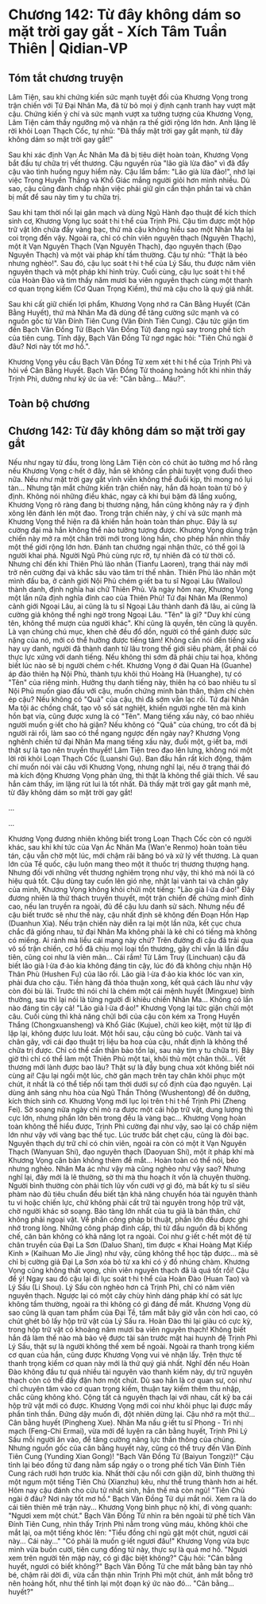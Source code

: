 # Chương 142: Từ đây không dám so mặt trời gay gắt - Xích Tâm Tuần Thiên | Qidian-VP

## Tóm tắt chương truyện

Lâm Tiện, sau khi chứng kiến sức mạnh tuyệt đối của Khương Vọng trong trận chiến với Tứ Đại Nhân Ma, đã từ bỏ mọi ý định cạnh tranh hay vượt mặt cậu. Chứng kiến ý chí và sức mạnh vượt xa tưởng tượng của Khương Vọng, Lâm Tiện cảm thấy ngưỡng mộ và nhận ra thế giới rộng lớn hơn. Anh lặng lẽ rời khỏi Loạn Thạch Cốc, tự nhủ: "Đã thấy mặt trời gay gắt mạnh, từ đây không dám so mặt trời gay gắt!"

Sau khi xác định Vạn Ác Nhân Ma đã bị tiêu diệt hoàn toàn, Khương Vọng bắt đầu tự chữa trị vết thương. Cậu nguyền rủa "lão già lừa đảo" vì đã đẩy cậu vào tình huống nguy hiểm này. Cậu lẩm bẩm: "Lão già lừa đảo!", nhớ lại việc Trọng Huyền Thắng và Khổ Giác mắng người giỏi hơn mình nhiều. Dù sao, cậu cũng đành chấp nhận việc phải giữ gìn cẩn thận phần tai và chân bị mất để sau này tìm y tu chữa trị.

Sau khi tạm thời nối lại gân mạch và dùng Ngũ Hành đạo thuật để kích thích sinh cơ, Khương Vọng lục soát t·hi t·hể của Trịnh Phì. Cậu tìm được một hộp trữ vật lớn chứa đầy vàng bạc, thứ mà cậu không hiểu sao một Nhân Ma lại coi trọng đến vậy. Ngoài ra, chỉ có chín viên nguyên thạch (Nguyên Thạch), một ít Vạn Nguyên Thạch (Vạn Nguyên Thạch), đạo nguyên thạch (Đạo Nguyên Thạch) và một vài pháp khí tầm thường. Cậu tự nhủ: "Thật là béo nhưng nghèo!". Sau đó, cậu lục soát t·hi t·hể của Lý Sấu, thu được năm viên nguyên thạch và một pháp khí hình trùy. Cuối cùng, cậu lục soát t·hi t·hể của Hoàn Đào và tìm thấy năm mươi ba viên nguyên thạch cùng một thanh cơ quan trọng kiếm (Cơ Quan Trọng Kiếm), thứ mà cậu cho là quý giá nhất.

Sau khi cất giữ chiến lợi phẩm, Khương Vọng nhớ ra Cân Bằng Huyết (Cân Bằng Huyết), thứ mà Nhân Ma đã dùng để tăng cường sức mạnh và có nguồn gốc từ Vân Đính Tiên Cung (Vân Đính Tiên Cung). Cậu tức giận tìm đến Bạch Vân Đồng Tử (Bạch Vân Đồng Tử) đang ngủ say trong phế tích của tiên cung. Tỉnh dậy, Bạch Vân Đồng Tử ngơ ngác hỏi: "Tiên Chủ ngài ở đâu? Nơi này tốt mơ hồ.".

Khương Vọng yêu cầu Bạch Vân Đồng Tử xem xét t·hi t·hể của Trịnh Phì và hỏi về Cân Bằng Huyết. Bạch Vân Đồng Tử thoáng hoảng hốt khi nhìn thấy Trịnh Phì, dường như ký ức ùa về: "Cân bằng... Máu?".

## Toàn bộ chương

## Chương 142: Từ đây không dám so mặt trời gay gắt

Nếu như ngay từ đầu, trong lòng Lâm Tiện còn có chút ảo tưởng mơ hồ rằng nếu Khương Vọng c·hết ở đây, hắn sẽ không cần phải tuyệt vọng đuổi theo nữa.
Nếu như mặt trời gay gắt vĩnh viễn không thể đuổi kịp, thì mong nó lụi tàn...
Nhưng tận mắt chứng kiến trận chiến này, hắn đã hoàn toàn từ bỏ ý định.
Không nói những điều khác, ngay cả khi bụi bặm đã lắng xuống, Khương Vọng rõ ràng đang bị thương nặng, hắn cũng không nảy ra ý định xông lên đánh lén một đao.
Trong trận chiến này, ý chí và sức mạnh mà Khương Vọng thể hiện ra đã khiến hắn hoàn toàn thán phục.
Đây là sự cường đại mà hắn không thể nào tưởng tượng được. Khương Vọng dùng trận chiến này mở ra một chân trời mới trong lòng hắn, cho phép hắn nhìn thấy một thế giới rộng lớn hơn.
Đánh tan chướng ngại nhận thức, có thể gọi là người khai phá.
Người Ngũ Phủ cùng rực rỡ, tự nhiên đã có từ thời cổ. Nhưng chỉ đến khi Thiên Phủ lão nhân (Tianfu Laoren), trạng thái này mới trở nên cường đại và khắc sâu vào tâm trí thế nhân.
Thiên Phủ lão nhân một mình đấu ba, ở cảnh giới Nội Phủ chém g·iết ba tu sĩ Ngoại Lâu (Wailou) thành danh, định nghĩa hai chữ Thiên Phủ.
Và ngày hôm nay, Khương Vọng một lần nữa định nghĩa đỉnh cao của Thiên Phủ!
Tứ đại Nhân Ma (Renmo) cảnh giới Ngoại Lâu, ai cũng là tu sĩ Ngoại Lâu thành danh đã lâu, ai cũng là cường giả không thể nghi ngờ trong Ngoại Lâu.
"Tên" là gì?
"Duy khí cùng tên, không thể mượn của người khác".
Khí cũng là quyền, tên cũng là quyền.
Là vạn chúng chú mục, khen chê đều đổ dồn, người có thể gánh được sức nặng của nó, mới có thể hưởng được tiếng tăm!
Không cần nói đến tiếng xấu hay uy danh, người đã thành danh từ lâu trong thế giới siêu phàm, ắt phải có thực lực xứng với danh tiếng.
Nếu không thì sớm đã phải chịu tai họa, không biết lúc nào sẽ bị người chém c·hết.
Khương Vọng ở đài Quan Hà (Guanhe) áp đảo thiên hạ Nội Phủ, thành tựu khôi thủ Hoàng Hà (Huanghe), tự có "Tên" của riêng mình.
Hưởng thụ danh tiếng này, thiên hạ có bao nhiêu tu sĩ Nội Phủ muốn giao đấu với cậu, muốn chứng minh bản thân, thậm chí chèn ép cậu? Nếu không có "Quả" của cậu, thì đã sớm vẫn lạc rồi.
Tứ đại Nhân Ma tội ác chồng chất, tạo vô số sát nghiệt, khiến người nghe tên mà kinh hồn bạt vía, cũng được xưng là có "Tên".
Mang tiếng xấu này, có bao nhiêu người muốn g·iết cho hả giận? Nếu không có "Quả" của chúng, tro cốt đã bị người rải rồi, làm sao có thể ngang ngược đến ngày nay?
Khương Vọng nghênh chiến tứ đại Nhân Ma mang tiếng xấu này, đuổi một, g·iết ba, mới thật sự là tạo nên truyền thuyết!
Lâm Tiện treo đao lên lưng, không nói một lời rời khỏi Loạn Thạch Cốc (Luanshi Gu).
Ban đầu hắn rất kích động, thậm chí muốn nói vài câu với Khương Vọng, nhưng nghĩ lại, nếu ở trạng thái đó mà kích động Khương Vọng phản ứng, thì thật là không thể giải thích.
Về sau hắn cảm thấy, im lặng rút lui là tốt nhất.
Đã thấy mặt trời gay gắt mạnh mẽ, từ đây không dám so mặt trời gay gắt!

...

...

Khương Vọng đương nhiên không biết trong Loạn Thạch Cốc còn có người khác, sau khi khí tức của Vạn Ác Nhân Ma (Wan'e Renmo) hoàn toàn tiêu tán, cậu vẫn chờ một lúc, mới chậm rãi băng bó và xử lý vết thương.
Là quan lớn của Tề quốc, cậu luôn mang theo một ít thuốc trị thương thượng hạng. Nhưng đối với những vết thương nghiêm trọng như vậy, thì khó mà nói là có hiệu quả tốt.
Cậu dùng tay cuốn lên gió nhẹ, nhặt lại vành tai và chân gãy của mình, Khương Vọng không khỏi chửi một tiếng: "Lão già l·ừa đ·ảo!"
Đây đương nhiên là thử thách truyền thuyết, một trận chiến để chứng minh đỉnh cao, nếu lan truyền ra ngoài, đủ để cậu lưu danh sử sách. Nhưng nếu để cậu biết trước sẽ như thế này, cậu nhất định sẽ không đến Đoạn Hồn Hạp (Duanhun Xia).
Nếu trận chiến này diễn ra lại một lần nữa, kết cục chưa chắc đã giống nhau, tứ đại Nhân Ma không phải là kẻ chỉ có tiếng mà không có miếng.
Ai rảnh mà liều cái mạng này chứ?
Trên đường đi cậu đã trải qua vô số trận chiến, cơ hồ đã chịu mọi loại tổn thương, gãy chi vẫn là lần đầu tiên, cũng coi như là viên mãn... Cái rắm!
Từ Lâm Truy (Linchuan) cậu đã biết lão già l·ừa đ·ảo kia không đáng tin cậy, lúc đó đã không chịu nhận Hộ Thân Phù (Hushen Fu) của lão rồi. Lão già l·ừa đ·ảo kia khóc lóc van xin, phải đưa cho cậu.
Tiền hàng đã thỏa thuận xong, kết quả cách lâu như vậy còn đòi bù lãi.
Trước thì nói chỉ là chém một cái mệnh huyết (Mingxue) bình thường, sau thì lại nói là từng người đi khiêu chiến Nhân Ma...
Không có lần nào đáng tin cậy cả!
"Lão già l·ừa đ·ảo!" Khương Vọng lại tức giận chửi một câu.
Cuối cùng thì khả năng chửi bới của cậu còn kém xa Trọng Huyền Thắng (Chongxuansheng) và Khổ Giác (Kujue), chửi keo kiệt, một từ lặp đi lặp lại, không được lưu loát. Một hồi sau, cậu cũng bỏ cuộc.
Vành tai và chân gãy, với cái đạo thuật trị liệu ba hoa của cậu, nhất định là không thể chữa trị được. Chỉ có thể cẩn thận bảo tồn lại, sau này tìm y tu chữa trị.
Bây giờ thì chỉ có thể làm một Thiên Phủ một tai, khôi thủ một chân thôi...
Vết thương mới lành được bao lâu? Thật sự là đầy bụng chua xót không biết nói cùng ai!
Cậu lại ngồi một lúc, chờ gân mạch trên tay chân khôi phục một chút, ít nhất là có thể tiếp nối tạm thời dưới sự cố định của đạo nguyên. Lại dùng ánh sáng nhu hòa của Ngũ Thần Thông (Wushentong) để ôn dưỡng, kích thích sinh cơ.
Khương Vọng mới lục lọi trên t·hi t·hể Trịnh Phì (Zheng Fei).
Sờ soạng nửa ngày chỉ mò ra được một cái hộp trữ vật, dung lượng thì cực lớn, nhưng phần lớn bên trong đều là vàng bạc...
Khương Vọng hoàn toàn không thể hiểu được, Trịnh Phì cường đại như vậy, sao lại có chấp niệm lớn như vậy với vàng bạc thế tục. Lúc trước bắt chẹt cậu, cũng là đòi bạc.
Nguyên thạch dự trữ chỉ có chín viên, ngoài ra còn có một ít Vạn Nguyên Thạch (Wanyuan Shi), đạo nguyên thạch (Daoyuan Shi), một ít pháp khí mà Khương Vọng căn bản không thèm để mắt... Hoàn toàn có thể nói, béo nhưng nghèo.
Nhân Ma ác như vậy mà cũng nghèo như vậy sao?
Nhưng nghĩ lại, đây mới là lẽ thường, sờ thi mà thu hoạch ít vốn là chuyện thường.
Người bình thường còn phải tích lũy vốn cưới vợ gì đó, mà bất kỳ tu sĩ siêu phàm nào đủ tiêu chuẩn đều biết tận khả năng chuyển hóa tài nguyên thành tu vi hoặc chiến lực, chứ không phải cất trữ tài nguyên trong hộp trữ vật, chờ người khác sờ soạng.
Bảo tàng lớn nhất của tu giả là bản thân, chứ không phải ngoại vật.
Về phần công pháp bí thuật, phần lớn đều được ghi nhớ trong lòng. Những công pháp đỉnh cấp, thì từ đầu nguồn đã bị khống chế, căn bản không có khả năng lọt ra ngoài.
Coi như g·iết c·hết một đệ tử chân truyền của Đại La Sơn (Daluo Shan), tìm được « Khai Hoàng Mạt Kiếp Kinh » (Kaihuan Mo Jie Jing) như vậy, cũng không thể học tập được... mà sẽ chỉ bị cường giả Đại La Sơn xóa bỏ từ xa khi có ý đồ nhúng chàm.
Khương Vọng cũng không thất vọng, chín viên nguyên thạch đã là quá tốt rồi! Cậu để ý!
Ngay sau đó cậu lại đi lục soát t·hi t·hể của Hoàn Đào (Huan Tao) và Lý Sấu (Li Shou).
Lý Sấu còn nghèo hơn cả Trịnh Phì, chỉ có năm viên nguyên thạch. Ngược lại có một cây chùy hình dáng pháp khí có sát lực không tầm thường, ngoài ra thì không có gì đáng để mắt.
Khương Vọng dù sao cũng là quan tam phẩm của Đại Tề, tầm mắt bây giờ vẫn còn hơi cao, có chút ghét bỏ lấy hộp trữ vật của Lý Sấu ra.
Hoàn Đào thì lại giàu có cực kỳ, trong hộp trữ vật có khoảng năm mươi ba viên nguyên thạch! Không biết hắn đã làm thế nào mà bảo vệ được tài sản trước mặt hai huynh đệ Trịnh Phì Lý Sấu, thật sự là người không thể xem bề ngoài.
Ngoài ra thanh trọng kiếm cơ quan của hắn, cũng được Khương Vọng vui vẻ nhận lấy.
Trên thực tế thanh trọng kiếm cơ quan này mới là thứ quý giá nhất. Nghĩ đến nếu Hoàn Đào không đầu tư quá nhiều tài nguyên vào thanh kiếm này, dự trữ nguyên thạch còn có thể đầy đặn hơn một chút.
Dù sao hắn là cơ quan sư, coi như chỉ chuyên tâm vào cơ quan trọng kiếm, thuận tay kiếm thêm thu nhập, chắc cũng không khó.
Cộng tất cả nguyên thạch lại với nhau, cất kỹ ba cái hộp trữ vật mới có được. Khương Vọng mới coi như khôi phục lại được mấy phần tinh thần.
Đứng dậy muốn đi, đột nhiên dừng lại.
Cậu nhớ ra một thứ...
Cân bằng huyết (Pingheng Xue).
Nhân Ma nấu g·iết tu sĩ Phong - Trì nhị mạch (Feng-Chi Ermai), vừa mới đề luyện ra cân bằng huyết, Trịnh Phì Lý Sấu mỗi người ăn vào, để tăng cường năng lực thần thông của chúng.
Nhưng nguồn gốc của cân bằng huyết này, cũng có thể truy đến Vân Đính Tiên Cung (Yunding Xian Gong)!
"Bạch Vân Đồng Tử (Baiyun Tongzi)!"
Cậu tỉnh lại béo đồng tử đang nằm sấp ngáy o o trong phế tích Vân Đính Tiên Cung rách rưới hơn trước kia.
Nhất thời cậu nổi cơn giận dữ, bình thường thì một ngụm một tiếng Tiên Chủ (Xianzhu) kêu, như thể trung thành hơn ai hết. Hôm nay cậu đánh cho cửu tử nhất sinh, hắn thế mà còn ngủ!
"Tiên Chủ ngài ở đâu? Nơi này tốt mơ hồ." Bạch Vân Đồng Tử dụi mắt nói.
Xem ra là do cái tiên thiên mê trận này...
Khương Vọng bình phục nộ khí, đi vòng quanh: "Ngươi xem một chút."
Bạch Vân Đồng Tử nhìn ra bên ngoài từ phế tích Vân Đính Tiên Cung, nhìn thấy Trịnh Phì nằm trong vũng máu, không khỏi che mắt lại, oa một tiếng khóc lên: "Tiểu đồng chỉ ngủ gật một chút, ngươi cái này... Cái này..."
"Có phải là muốn g·iết ngươi đâu!" Khương Vọng vừa bực mình vừa buồn cười, tiên cung đồng tử này, thực sự là quá mơ hồ.
"Ngươi xem trên người tên mập này, có gì đặc biệt không?"
Cậu hỏi: "Cân bằng huyết, ngươi có biết không?"
Bạch Vân Đồng Tử che mắt bằng bàn tay nhỏ bé, chậm rãi dời đi, vừa cẩn thận nhìn Trịnh Phì một chút, ánh mắt bỗng trở nên hoảng hốt, như thể tỉnh lại một đoạn ký ức nào đó...
"Cân bằng... huyết?"